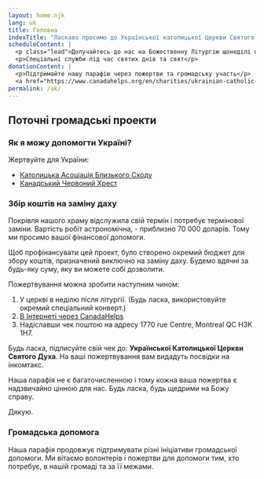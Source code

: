 ```yaml
---
layout: home.njk
lang: uk
title: Головна
indexTitle: "Ласкаво просимо до Української католицької Церкви Святого Духа"
scheduleContent: |
  <p class="lead">Долучайтесь до нас на Божественну Літургію щонеділі о 10:00</p>
  <p>Спеціальні служби під час святих днів та свят</p>
donationContent: |
  <p>Підтримайте нашу парафію через пожертви та громадську участь</p>
  <a href="https://www.canadahelps.org/en/charities/ukrainian-catholic-holy-ghost-church/" class="btn btn-warning">Пожертвувати онлайн</a>
permalink: /uk/
---
```


## Поточні громадські проекти

### Як я можу допомогти Україні?

Жертвуйте для України:
- [Католицька Асоціація Близького Сходу](https://cnewa.org/ca/campaings/ukraine/)
- [Канадський Червоний Хрест](https://donate.redcross.ca/page/100227/donate/1)

### Збір коштів на заміну даху

Покрівля нашого храму відслужила свій термін і потребує термінової заміни. Вартість робіт астрономічна, - приблизно 70 000 доларів. Тому ми просимо вашої фінансової допомоги.

Щоб профінансувати цей проект, було створено окремий бюджет для збору коштів, призначений виключно на заміну даху. Будемо вдячні за будь-яку суму, яку ви можете собі дозволити.

Пожертвування можна зробити наступним чином:
1. У церкві в неділю після літургії. (Будь ласка, використовуйте окремий спеціальний конверт.)
2. [В Інтернеті через CanadaHelps](https://www.canadahelps.org/en/charities/ukrainian-catholic-holy-ghost-church/campaign/roof-replacement-and-other-repairs/)
3. Надіславши чек поштою на адресу 1770 rue Centre, Montreal QC H3K 1H7.

Будь ласка, підписуйте свій чек до: **Української Католицької Церкви Святого Духа**. На ваші пожертвування вам видадуть посвідки на інкомтакс.

Наша парафія не є багаточисленною і тому кожна ваша пожертва є надзвичайно цінною для нас. Будь ласка, будь щедрими на Божу справу.

Дякую.

### Громадська допомога

Наша парафія продовжує підтримувати різні ініціативи громадської допомоги. Ми вітаємо волонтерів і пожертви для допомоги тим, хто потребує, в нашій громаді та за її межами. 